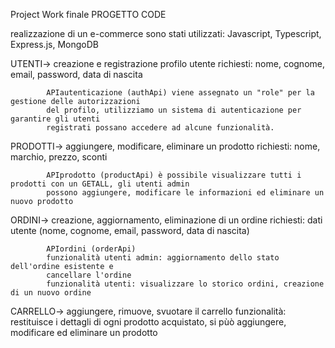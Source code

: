 

Project Work finale PROGETTO CODE

realizzazione di un e-commerce
    sono stati utilizzati: Javascript, Typescript, Express.js, MongoDB

UTENTI-> creazione e registrazione profilo utente
            richiesti: nome, cognome, email, password, data di nascita

            APIautenticazione (authApi) viene assegnato un "role" per la gestione delle autorizzazioni
            del profilo, utilizziamo un sistema di autenticazione per garantire gli utenti
            registrati possano accedere ad alcune funzionalità.
PRODOTTI-> aggiungere, modificare, eliminare un prodotto
            richiesti: nome, marchio, prezzo, sconti

            APIprodotto (productApi) è possibile visualizzare tutti i prodotti con un GETALL, gli utenti admin
            possono aggiungere, modificare le informazioni ed eliminare un nuovo prodotto
ORDINI-> creazione, aggiornamento, eliminazione di un ordine
            richiesti: dati utente (nome, cognome, email, password, data di nascita)

            APIordini (orderApi)
            funzionalità utenti admin: aggiornamento dello stato dell'ordine esistente e
            cancellare l'ordine
            funzionalità utenti: visualizzare lo storico ordini, creazione di un nuovo ordine
CARRELLO-> aggiungere, rimuove, svuotare il carrello
            funzionalità: restituisce i dettagli di ogni prodotto acquistato, si pùò aggiungere,
            modificare ed eliminare un prodotto